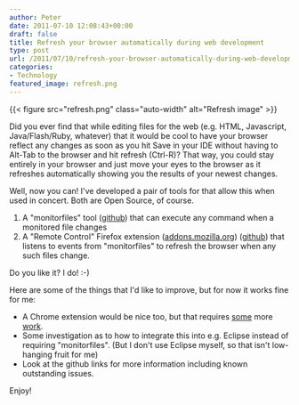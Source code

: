 ```yaml
---
author: Peter
date: 2011-07-10 12:08:43+00:00
draft: false
title: Refresh your browser automatically during web development
type: post
url: /2011/07/10/refresh-your-browser-automatically-during-web-development/
categories:
- Technology
featured_image: refresh.png
---
```


<!-- HUGO: Using figure shortcode -->
{{< figure src="refresh.png" class="auto-width" alt="Refresh image" >}}

Did you ever find that while editing files for the web (e.g. HTML, Javascript, Java/Flash/Ruby, whatever) that it would be cool to have your browser reflect any changes as soon as you hit Save in your IDE without having to Alt-Tab to the browser and hit refresh (Ctrl-R)? That way, you could stay entirely in your browser and just move your eyes to the browser as it refreshes automatically showing you the results of your newest changes.

Well, now you can! I've developed a pair of tools for that allow this when used in concert. Both are Open Source, of course.

<!-- more -->

1. A "monitorfiles" tool ([github](https://github.com/pmorch/monitorfiles)) that can execute any command when a monitored file changes
2. A "Remote Control" Firefox extension ([addons.mozilla.org](https://addons.mozilla.org/en-US/firefox/addon/remote-control/)) ([github](https://github.com/pmorch/FF-Remote-Control)) that listens to events from "monitorfiles" to refresh the browser when any such files change.

Do you like it? I do! :-)

Here are some of the things that I'd like to improve, but for now it works fine for me:

* A Chrome extension would be nice too, but that requires [some](http://stackoverflow.com/questions/2091258/chrome-command-line-remote-control-on-linux) more [work](http://groups.google.com/a/chromium.org/group/chromium-extensions/browse_thread/thread/e4c8174f6271482e/f125f5c2f7b1ae37).
* Some investigation as to how to integrate this into e.g. Eclipse instead of requiring "monitorfiles". (But I don't use Eclipse myself, so that isn't low-hanging fruit for me)
* Look at the github links for more information including known outstanding issues.

Enjoy!
